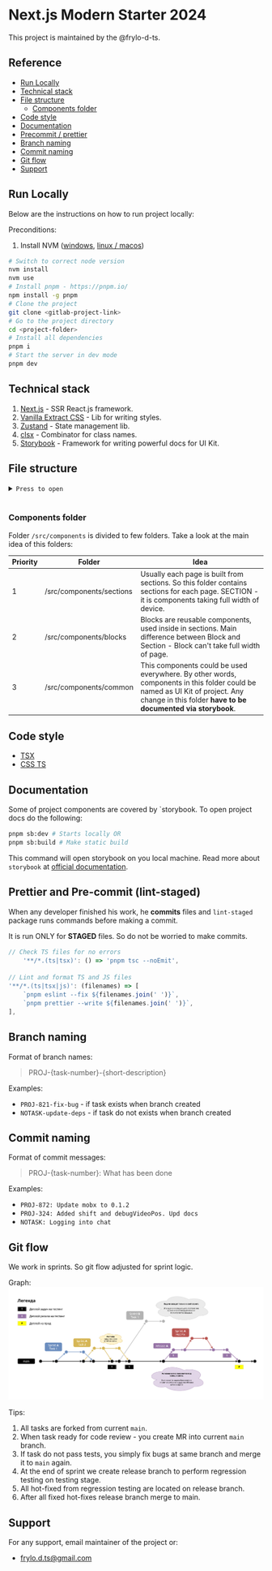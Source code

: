 # Next.js Modern Starter 2024

This project is maintained by the @frylo-d-ts.

## Reference

-   [Run Locally](#run-locally)
-   [Technical stack](#technical-stack)
-   [File structure](#file-structure)
    -   [Components folder](#components-folder)
-   [Code style](#code-style)
-   [Documentation](#documentation)
-   [Precommit / prettier](#prettier-and-pre-commit-lint-staged)
-   [Branch naming](#branch-naming)
-   [Commit naming](#commit-naming)
-   [Git flow](#git-flow)
-   [Support](#support)

## Run Locally

Below are the instructions on how to run project locally:

Preconditions:
1. Install NVM ([windows](https://github.com/coreybutler/nvm-windows), [linux / macos](https://github.com/nvm-sh/nvm))

```bash
# Switch to correct node version
nvm install
nvm use
# Install pnpm - https://pnpm.io/
npm install -g pnpm
# Clone the project
git clone <gitlab-project-link>
# Go to the project directory
cd <project-folder>
# Install all dependencies
pnpm i
# Start the server in dev mode
pnpm dev
```

## Technical stack

1. [Next.js](https://nextjs.org/) - SSR React.js framework.
2. [Vanilla Extract CSS](https://vanilla-extract.style/) - Lib for writing styles.
3. [Zustand](https://zustand-demo.pmnd.rs/) - State management lib.
4. [clsx](https://www.npmjs.com/package/clsx) - Combinator for class names.
5. [Storybook](https://storybook.js.org/) - Framework for writing powerful docs for UI Kit.

## File structure

<details><summary><code>Press to open</code></summary>

```
.
├── .husky                         Contains tasks for precommit
├── .vscode                        All required plugins are stored here as recommendations
├── @types                         Global types
├── src                            Folder with all sources
│   ├── app                            Folder defining routing of app
│   ├── assets                         Folder with assets, could be imported from code
│   ├── components                     Check "Components folder" chapter
│   │   ├── blocks                         Check "Components folder" chapter
│   │   ├── common                         Check "Components folder" chapter
│   │   └── sections                       Check "Components folder" chapter
│   ├── stores                         Folders with all zustand stores
│   ├── styles                         Folders with all basic vanilla-extract/css styles
│   ├── constants                      Project constants
├── next.config.js                 Config for NextJS
├── next-env.d.ts                  Typing config for NextJS
├── out                            Folder with build
├── package.json                   Yarn package list and config
├── public                         Static files
│   ├── favicon.ico                    Favicon of site
│   └── fonts                          Folder with all fonts
└── README.md                      You are here
```

</details>
<br>

### Components folder

Folder `/src/components` is divided to few folders. Take a look at the main idea of this folders:

| Priority | Folder               | Idea                                                                                                                                                                                                        |
| -------- | -------------------- | ----------------------------------------------------------------------------------------------------------------------------------------------------------------------------------------------------------- |
| 1        | /src/components/sections | Usually each page is built from sections. So this folder contains sections for each page. SECTION - it is components taking full width of device.                                                           |
| 2        | /src/components/blocks   | Blocks are reusable components, used inside in sections. Main difference between Block and Section - Block can't take full width of page.                                                                   |
| 3        | /src/components/common   | This components could be used everywhere. By other words, components in this folder could be named as UI Kit of project. Any change in this folder **have to be documented via storybook**. |

## Code style

-   [TSX](./README/jsx-codestyle.md)
-   [CSS TS](./README/css-ts-codestyle.md)

## Documentation

Some of project components are covered by `storybook. To open project docs do the following:

```bash
pnpm sb:dev # Starts locally OR
pnpm sb:build # Make static build
```

This command will open storybook on you local machine. Read more about `storybook` at [official documentation](https://storybook.js.org/docs/get-started/whats-a-story).

## Prettier and Pre-commit (lint-staged)

When any developer finished his work, he **commits** files and `lint-staged` package runs commands before making a commit.

It is run ONLY for **STAGED** files. So do not be worried to make commits.

```js
// Check TS files for no errors
	'**/*.(ts|tsx)': () => 'pnpm tsc --noEmit',

// Lint and format TS and JS files
'**/*.(ts|tsx|js)': (filenames) => [
    `pnpm eslint --fix ${filenames.join(' ')}`,
    `pnpm prettier --write ${filenames.join(' ')}`,
],
```

## Branch naming

Format of branch names:

> PROJ-{task-number}-{short-description}

Examples:

-   `PROJ-821-fix-bug` - if task exists when branch created
-   `NOTASK-update-deps` - if task do not exists when branch created

## Commit naming

Format of commit messages:

> PROJ-{task-number}: What has been done

Examples:

-   `PROJ-872: Update mobx to 0.1.2`
-   `PROJ-324: Added shift and debugVideoPos. Upd docs`
-   `NOTASK: Logging into chat`

## Git flow

We work in sprints. So git flow adjusted for sprint logic.

Graph:
![git graph](README/git-hub-release-flow.png)

Tips:

1. All tasks are forked from current `main`.
2. When task ready for code review - you create MR into current `main` branch.
3. If task do not pass tests, you simply fix bugs at same branch and merge it to `main` again.
4. At the end of sprint we create release branch to perform regression testing on testing stage.
5. All hot-fixed from regression testing are located on release branch.
6. After all fixed hot-fixes release branch merge to main.

## Support

For any support, email maintainer of the project or:

- frylo.d.ts@gmail.com

